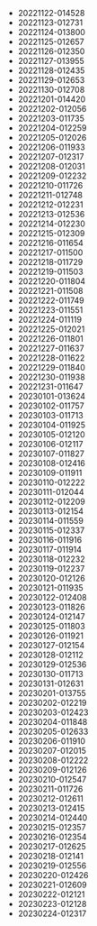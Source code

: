 
* 20221122-014528
* 20221123-012731
* 20221124-013800
* 20221125-012657
* 20221126-012350
* 20221127-013955
* 20221128-012435
* 20221129-012653
* 20221130-012708
* 20221201-014420
* 20221202-012056
* 20221203-011735
* 20221204-012259
* 20221205-012026
* 20221206-011933
* 20221207-012317
* 20221208-012031
* 20221209-012232
* 20221210-011726
* 20221211-012748
* 20221212-012231
* 20221213-012536
* 20221214-012230
* 20221215-012309
* 20221216-011654
* 20221217-011500
* 20221218-011729
* 20221219-011503
* 20221220-011804
* 20221221-011508
* 20221222-011749
* 20221223-011551
* 20221224-011119
* 20221225-012021
* 20221226-011801
* 20221227-011637
* 20221228-011622
* 20221229-011840
* 20221230-011938
* 20221231-011647
* 20230101-013624
* 20230102-011757
* 20230103-011713
* 20230104-011925
* 20230105-012120
* 20230106-012117
* 20230107-011827
* 20230108-012416
* 20230109-011911
* 20230110-012222
* 20230111-012044
* 20230112-012209
* 20230113-012154
* 20230114-011559
* 20230115-012337
* 20230116-011916
* 20230117-011914
* 20230118-012232
* 20230119-012237
* 20230120-012126
* 20230121-011935
* 20230122-012408
* 20230123-011826
* 20230124-012147
* 20230125-011803
* 20230126-011921
* 20230127-012154
* 20230128-012112
* 20230129-012536
* 20230130-011713
* 20230131-012631
* 20230201-013755
* 20230202-012219
* 20230203-012423
* 20230204-011848
* 20230205-012633
* 20230206-011910
* 20230207-012015
* 20230208-012222
* 20230209-012126
* 20230210-012547
* 20230211-011726
* 20230212-012611
* 20230213-012415
* 20230214-012440
* 20230215-012357
* 20230216-012354
* 20230217-012625
* 20230218-012141
* 20230219-012556
* 20230220-012426
* 20230221-012609
* 20230222-012121
* 20230223-012128
* 20230224-012317
